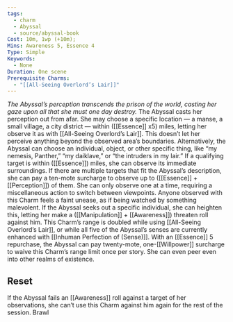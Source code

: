 ```yaml
---
tags:
  - charm
  - Abyssal
  - source/abyssal-book
Cost: 10m, 1wp (+10m); 
Mins: Awareness 5, Essence 4
Type: Simple
Keywords:
  - None
Duration: One scene
Prerequisite Charms:
  - "[[All-Seeing Overlord’s Lair]]"
---
```

*The Abyssal’s perception transcends the prison of the world, casting her gaze upon all that she must one day destroy.*
The Abyssal casts her perception out from afar. She may choose a specific location — a manse, a small village, a city district — within ([[Essence]] x5) miles, letting her observe it as with [[All-Seeing Overlord’s Lair]]. This doesn’t let her perceive anything beyond the observed area’s boundaries.
Alternatively, the Abyssal can choose an individual, object, or other specific thing, like “my nemesis, Panther,” “my daiklave,” or “the intruders in my lair.” If a qualifying target is within ([[Essence]]) miles, she can observe its immediate surroundings. If there are multiple targets that fit the Abyssal’s description, she can pay a ten-mote surcharge to observe up to ([[Essence]] + [[Perception]]) of them. She can only observe one at a time, requiring a miscellaneous action to switch between viewpoints.
Anyone observed with this Charm feels a faint unease, as if being watched by something malevolent. If the Abyssal seeks out a specific individual, she can heighten this, letting her make a ([[Manipulation]] + [[Awareness]]) threaten roll against him. This Charm’s range is doubled while using [[All-Seeing Overlord’s Lair]], or while all five of the Abyssal’s senses are currently enhanced with [[Inhuman Perfection of (Sense)]].
With an [[Essence]] 5 repurchase, the Abyssal can pay twenty-mote, one-[[Willpower]] surcharge to waive this Charm’s range limit once per story. She can even peer even into other realms of existence.
## Reset 
If the Abyssal fails an [[Awareness]] roll against a target of her observations, she can’t use this Charm against him again for the rest of the session.
Brawl